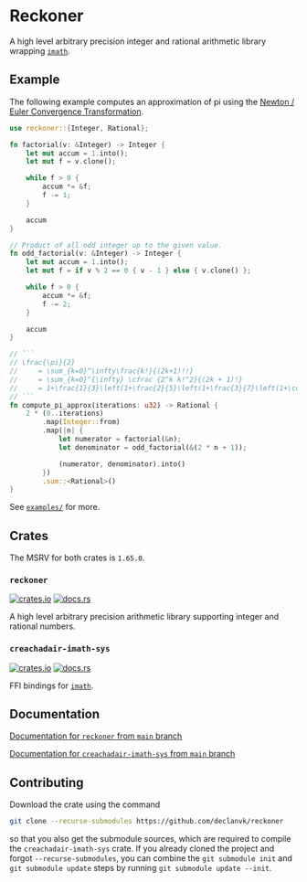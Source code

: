 # Reckoner

A high level arbitrary precision integer and rational arithmetic library wrapping [`imath`](https://github.com/creachadair/imath/).

## Example

The following example computes an approximation of pi using the [Newton / Euler Convergence Transformation](https://en.wikipedia.org/wiki/Approximations_of_%CF%80#Other_classical_formulae).

````rust
use reckoner::{Integer, Rational};

fn factorial(v: &Integer) -> Integer {
    let mut accum = 1.into();
    let mut f = v.clone();

    while f > 0 {
        accum *= &f;
        f -= 1;
    }

    accum
}

// Product of all odd integer up to the given value.
fn odd_factorial(v: &Integer) -> Integer {
    let mut accum = 1.into();
    let mut f = if v % 2 == 0 { v - 1 } else { v.clone() };

    while f > 0 {
        accum *= &f;
        f -= 2;
    }

    accum
}

// ```
// \frac{\pi}{2}
//     = \sum_{k=0}^\infty\frac{k!}{(2k+1)!!}
//     = \sum_{k=0}^{\infty} \cfrac {2^k k!^2}{(2k + 1)!}
//     = 1+\frac{1}{3}\left(1+\frac{2}{5}\left(1+\frac{3}{7}\left(1+\cdots\right)\right)\right)
// ```
fn compute_pi_approx(iterations: u32) -> Rational {
    2 * (0..iterations)
        .map(Integer::from)
        .map(|n| {
            let numerator = factorial(&n);
            let denominator = odd_factorial(&(2 * n + 1));

            (numerator, denominator).into()
        })
        .sum::<Rational>()
}
````

See [`examples/`](https://github.com/declanvk/reckoner/tree/main/examples) for more.

## Crates

The MSRV for both crates is `1.65.0`.

### `reckoner`

[![crates.io](https://img.shields.io/crates/d/reckoner)](https://crates.io/crates/reckoner) [![docs.rs](https://docs.rs/reckoner/badge.svg)](https://docs.rs/reckoner)

A high level arbitrary precision arithmetic library supporting integer and rational numbers.

### `creachadair-imath-sys`

[![crates.io](https://img.shields.io/crates/d/creachadair-imath-sys)](https://crates.io/crates/creachadair-imath-sys) [![docs.rs](https://docs.rs/creachadair-imath-sys/badge.svg)](https://docs.rs/creachadair-imath-sys)

FFI bindings for [`imath`](https://github.com/creachadair/imath/).

## Documentation

[Documentation for `reckoner` from `main` branch](https://declanvk.github.io/reckoner/reckoner/index.html)

[Documentation for `creachadair-imath-sys` from `main` branch](https://declanvk.github.io/reckoner/creachadair_imath_sys/index.html)

## Contributing

Download the crate using the command

```bash
git clone --recurse-submodules https://github.com/declanvk/reckoner
```

so that you also get the submodule sources, which are required to compile the `creachadair-imath-sys` crate. If you already cloned the project and forgot `--recurse-submodules`, you can combine the `git submodule init` and `git submodule update` steps by running `git submodule update --init`.